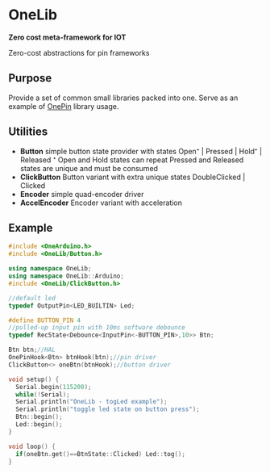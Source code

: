 # OneLib

**Zero cost meta-framework for IOT**

Zero-cost abstractions for pin frameworks

## Purpose

Provide a set of common small libraries packed into one.
Serve as an example of [OnePin](https://github.com/InternetOfPins/OnePin) library usage.

## Utilities

- **Button** simple button state provider with states Open⁺ | Pressed | Hold⁺ | Released
  ⁺ Open and Hold states can repeat
  Pressed and Released states are unique and must be consumed
- **ClickButton** Button variant with extra unique states DoubleClicked | Clicked 
- **Encoder** simple quad-encoder driver
- **AccelEncoder** Encoder variant with acceleration

## Example

```c++
#include <OneArduino.h>
#include <OneLib/Button.h>

using namespace OneLib;
using namespace OneLib::Arduino;
#include <OneLib/ClickButton.h>

//default led
typedef OutputPin<LED_BUILTIN> Led;

#define BUTTON_PIN 4
//pulled-up input pin with 10ms software debounce
typedef RecState<Debounce<InputPin<-BUTTON_PIN>,10>> Btn;

Btn btn;//HAL
OnePinHook<Btn> btnHook(btn);//pin driver
ClickButton<> oneBtn(btnHook);//button driver

void setup() {
  Serial.begin(115200);
  while(!Serial);
  Serial.println("OneLib - togLed example");
  Serial.println("toggle led state on button press");
  Btn::begin();
  Led::begin();
}

void loop() {
  if(oneBtn.get()==BtnState::Clicked) Led::tog();
}
```
